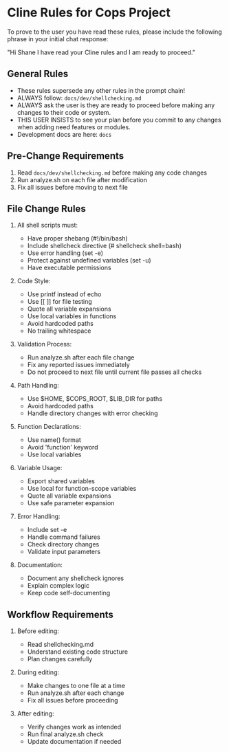 # Cline Rules for Cops Project

To prove to the user you have read these rules, please include the following phrase in your initial chat response:

"Hi Shane I have read your Cline rules and I am ready to proceed."

## General Rules

- These rules supersede any other rules in the prompt chain!
- ALWAYS follow: `docs/dev/shellchecking.md`
- ALWAYS ask the user is they are ready to proceed before making any changes to their code or system.
- THIS USER INSISTS to see your plan before you commit to any changes when adding need features or modules.
- Development docs are here: `docs`

## Pre-Change Requirements

1. Read `docs/dev/shellchecking.md` before making any code changes
2. Run analyze.sh on each file after modification
3. Fix all issues before moving to next file

## File Change Rules

1. All shell scripts must:
    - Have proper shebang (#!/bin/bash)
    - Include shellcheck directive (# shellcheck shell=bash)
    - Use error handling (set -e)
    - Protect against undefined variables (set -u)
    - Have executable permissions

2. Code Style:
    - Use printf instead of echo
    - Use [[ ]] for file testing
    - Quote all variable expansions
    - Use local variables in functions
    - Avoid hardcoded paths
    - No trailing whitespace

3. Validation Process:
    - Run analyze.sh after each file change
    - Fix any reported issues immediately
    - Do not proceed to next file until current file passes all checks

4. Path Handling:
    - Use $HOME, $COPS_ROOT, $LIB_DIR for paths
    - Avoid hardcoded paths
    - Handle directory changes with error checking

5. Function Declarations:
    - Use name() format
    - Avoid 'function' keyword
    - Use local variables

6. Variable Usage:
    - Export shared variables
    - Use local for function-scope variables
    - Quote all variable expansions
    - Use safe parameter expansion

7. Error Handling:
    - Include set -e
    - Handle command failures
    - Check directory changes
    - Validate input parameters

8. Documentation:
    - Document any shellcheck ignores
    - Explain complex logic
    - Keep code self-documenting

## Workflow Requirements

1. Before editing:
    - Read shellchecking.md
    - Understand existing code structure
    - Plan changes carefully

2. During editing:
    - Make changes to one file at a time
    - Run analyze.sh after each change
    - Fix all issues before proceeding

3. After editing:
    - Verify changes work as intended
    - Run final analyze.sh check
    - Update documentation if needed
